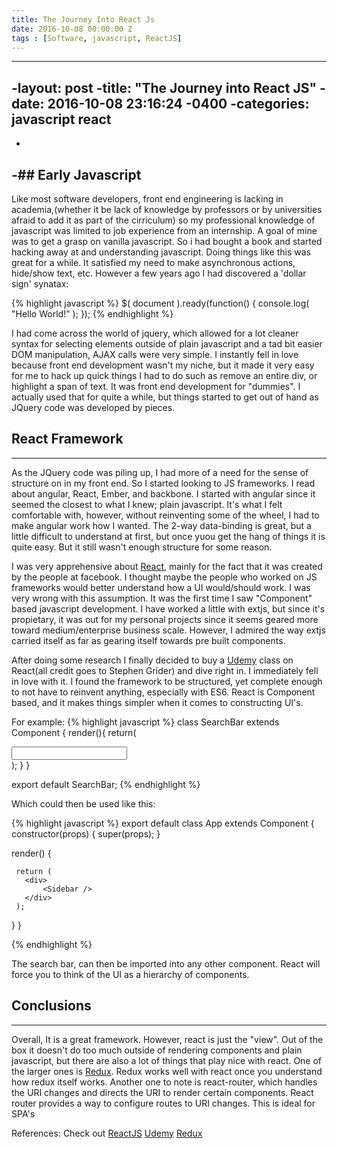 ```yaml
---
title: The Journey Into React Js
date: 2016-10-08 00:00:00 Z
tags : [Software, javascript, ReactJS]
---
```


----
 -layout: post
 -title:  "The Journey into React JS"
 -date:   2016-10-08 23:16:24 -0400
 -categories: javascript react
 ----
 -
 -## Early Javascript
 ----
 Like most software developers, front end engineering is lacking in academia,(whether it be lack of knowledge by professors or by universities afraid to add it as part of the cirriculum)
 so my professional knowledge of javascript was limited to job experience from an internship. A goal of mine
 was to get a grasp on vanilla javascript. So i had bought a book and started hacking away at and understanding javascript. Doing things like this was great for a while.
 It satisfied my need to make asynchronous actions, hide/show text, etc. However a few years ago I had discovered a 'dollar sign' synatax:

 {% highlight javascript %}
 $( document ).ready(function() {
     console.log( "Hello World!" );
 });
 {% endhighlight %}

 I had come across the world of jquery, which allowed for a lot cleaner syntax for selecting elements outside of plain javascript and a tad bit easier DOM manipulation, AJAX
 calls were very simple.
 I instantly fell in love because front end
 development wasn't my niche, but it made it very easy for me to hack up quick things I had to do such as remove an entire div, or highlight a span of text. It was front
 end development for "dummies". I actually used that for quite a while, but things started to get out of hand as JQuery code was developed by pieces.

 ## React Framework
 ----
 As the JQuery code was piling up, I had more of a need for the sense of structure on in my front end. So I started looking to JS frameworks. I read about angular, React, Ember, and backbone.
 I started with angular since it seemed the closest to what I knew; plain javascript. It's what I felt comfortable with, however, without reinventing some of the wheel,
 I had to make angular work how I wanted. The 2-way data-binding is great, but a little difficult to understand at first, but once yuou get the hang of things it is quite easy.
 But it still wasn't enough structure for some reason.

 I was very apprehensive about [React][react], mainly for the fact that it was created by the people at facebook. I thought maybe the people who worked on JS frameworks would
 better understand how a UI would/should work. I was very wrong with this assumption. It was the first time I saw "Component" based javascript development. I have worked
 a little with extjs, but since it's propietary, it was out for my personal projects since it seems geared more toward medium/enterprise business scale. However, I admired the way
 extjs carried itself as far as gearing itself towards pre built components.

 After doing some research I finally decided to buy a [Udemy][udemy] class on React(all credit goes to Stephen Grider) and dive right in. I immediately fell in love with it. I found the framework to be structured,
 yet complete enough to not have to reinvent anything, especially with ES6. React is Component based, and it makes things simpler when it comes to constructing UI's.

 For example:
 {% highlight javascript %}
 class SearchBar extends Component {
   render(){
     return(
       <div>
         <input type="text" className="form-control" />
       </div>
     );
   }
 }

 export default SearchBar;
 {% endhighlight %}

 Which could then be used like this:

 {% highlight javascript %}
 export default class App extends Component {
   constructor(props) {
     super(props);
   }


   render() {


     return (
       <div>
           <Sidebar />
       </div>
     );
   }
 }

 {% endhighlight %}

 The search bar, can then be imported into any other component. React will force you to think of the UI as a hierarchy of components.

 ## Conclusions
 ---
 Overall, It is a great framework. However, react is just the "view".  Out of the box it doesn't do too much outside of rendering components and plain javascript, but
 there are also a lot of things that play nice with react. One of the larger ones is [Redux][redux]. Redux works well with react once you understand how redux itself works.
 Another one to note is react-router, which handles the URI changes and directs the URI to render certain components. React router provides a way to configure routes to URI changes. This is ideal for SPA's

 References:
 Check out
 [ReactJS][react]
 [Udemy][udemy]
 [Redux][redux]

  [react]: https://facebook.github.io/react/
  [udemy]:   https://www.udemy.com/react-redux
  [redux]:   http://redux.js.org/
